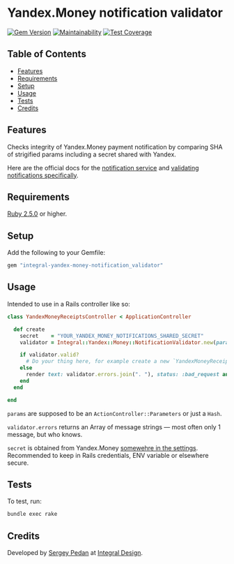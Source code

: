 # Yandex.Money notification validator

[![Gem Version](https://badge.fury.io/rb/integral-yandex-money-notification_validator.svg)](http://badge.fury.io/rb/integral-yandex-money-notification_validator)
[![Maintainability](https://api.codeclimate.com/v1/badges/5b7ba150248e751ccbc9/maintainability)](https://codeclimate.com/github/sergeypedan/integral-yandex-money-notification_validator/maintainability)
[![Test Coverage](https://api.codeclimate.com/v1/badges/5b7ba150248e751ccbc9/test_coverage)](https://codeclimate.com/github/sergeypedan/integral-yandex-money-notification_validator/test_coverage)

<!-- Tocer[start]: Auto-generated, don't remove. -->

## Table of Contents

  - [Features](#features)
  - [Requirements](#requirements)
  - [Setup](#setup)
  - [Usage](#usage)
  - [Tests](#tests)
  - [Credits](#credits)

<!-- Tocer[finish]: Auto-generated, don't remove. -->

## Features

Checks integrity of Yandex.Money payment notification by comparing SHA of strigified params including a secret shared with Yandex.

Here are the official docs for the [notification service](https://tech.yandex.ru/money/doc/dg/reference/notification-p2p-incoming-docpage/) and [validating notifications specifically](https://tech.yandex.ru/money/doc/dg/reference/notification-p2p-incoming-docpage/#notification-p2p-incoming__verify-notification).

## Requirements

[Ruby 2.5.0](https://www.ruby-lang.org) or higher.

## Setup

Add the following to your Gemfile:

```ruby
gem "integral-yandex-money-notification_validator"
```

## Usage

Intended to use in a Rails controller like so:

```ruby
class YandexMoneyReceiptsController < ApplicationController

  def create
    secret    = "YOUR_YANDEX_MONEY_NOTIFICATIONS_SHARED_SECRET"
    validator = Integral::Yandex::Money::NotificationValidator.new(params: params, secret: secret)

    if validator.valid?
      # Do your thing here, for example create a new `YandexMoneyReceipt` record in DB
    else
      render text: validator.errors.join(". "), status: :bad_request and return
    end
  end

end
```

`params` are supposed to be an `ActionController::Parameters` or just a `Hash`.

`validator.errors` returns an Array of message strings — most often only 1 message, but who knows.

`secret` is obtained from Yandex.Money [somewehre in the settings](https://money.yandex.ru/myservices/online.xml). Recommended to keep in Rails credentials, ENV variable or elsewhere secure.

## Tests

To test, run:

```sh
bundle exec rake
```

## Credits

Developed by [Sergey Pedan](http://sergeypedan.ru) at [Integral Design](http://integral-design.ru).
